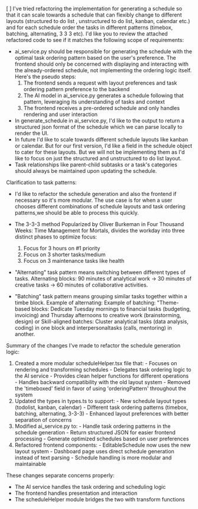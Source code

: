 [ ] I've tried refactoring the implementation for generating a schedule so that it can scale towards a schedule that can flexibly change to different layouts (structured to do list , unstructured to do list, kanban, calendar etc.) and for each schedule order the tasks in different patterns (timebox, batching, alternating, 3 3 3 etc). I'd like you to review the attached refactored code to see if it matches the following scope of requirements:

- ai_service.py should be responsible for generating the schedule with the optimal task ordering pattern based on the user's preference. The frontend should only be concerned with displaying and interacting with the already-ordered schedule, not implementing the ordering logic itself. Here's the pseudo steps:
  1. The frontend sends a request with layout preferences and task ordering pattern preference to the backend
  2. The AI model in ai_service.py generates a schedule following that pattern, leveraging its understanding
  of tasks and context
  3. The frontend receives a pre-ordered schedule and only handles rendering and user interaction
- In generate_schedule in ai_service.py, I'd like to the output to return a structured json format of the  schedule which we can parse locally to render the UI. 
- In future I'd like to scale towards different schedule layouts like kanban or calendar. But for our first version, I'd like a field in the schedule object to cater for these layouts. But we will not be implementing them as I'd like to focus on just the structured and unstructured to do list layout.
- Task relationships like parent-child subtasks or a task's categories should always be maintained upon updating the schedule. 

Clarification to task patterns:
  - I'd like to refactor the schedule generation and also the frontend if necessary so it's more modular. The use case is for when a user chooses different combinations of schedule layouts and task ordering patterns,we should be able to process this quickly.
  
- The 3-3-3 method Popularized by Oliver Burkeman in Four Thousand Weeks: Time Management for Mortals, divides the workday into three distinct phases to optimize focus:
    1. Focus for 3 hours on #1 priority
    2. Focus on 3 shorter tasks/medium
    3. Focus on 3 maintenance tasks like health
- "Alternating" task pattern means switching between different types of tasks. Alternating blocks: 90 minutes of analytical work → 30 minutes of creative tasks → 60 minutes of collaborative activities.
- "Batching" task pattern means grouping similar tasks together within a timbe block. Example of alternating: Example of batching: "Theme-based blocks: Dedicate Tuesday mornings to financial tasks (budgeting, invoicing) and Thursday afternoons to creative work (brainstorming, design) or Skill-aligned batches: Cluster analytical tasks (data analysis, coding) in one block and interpersonaltasks (calls, mentoring) in another.

Summary of the changes I've made to refactor the schedule generation logic:

  1. Created a more modular scheduleHelper.tsx file that:
    - Focuses on rendering and transforming schedules
    - Delegates task ordering logic to the AI service
    - Provides clean helper functions for different operations
    - Handles backward compatibility with the old layout system
    - Removed the 'timeboxed' field in favor of using 'orderingPattern' throughout the system
  2. Updated the types in types.ts to support:
    - New schedule layout types (todolist, kanban, calendar)
    - Different task ordering patterns (timebox, batching, alternating, 3-3-3)
    - Enhanced layout preferences with better separation of concerns
  3. Modified ai_service.py to:
    - Handle task ordering patterns in the schedule generation
    - Return structured JSON for easier frontend processing
    - Generate optimized schedules based on user preferences
  4. Refactored frontend components:
    - EditableSchedule now uses the new layout system
    - Dashboard page uses direct schedule generation instead of text parsing
    - Schedule handling is more modular and maintainable

  These changes separate concerns properly:
  - The AI service handles the task ordering and scheduling logic
  - The frontend handles presentation and interaction
  - The scheduleHelper module bridges the two with transform functions